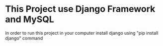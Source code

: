 # This Project use Django Framework and MySQL
In order to run this project in your computer install django using "pip install django" command 
